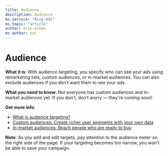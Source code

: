 ```yaml
---
title: Audience
description: Audience
ms.service: "Bing-Ads"
ms.topic: "article"
author: eric-urban
ms.author: eur
---
```


# Audience

**What it is**: With audience targeting, you specify who can see your ads using remarketing lists, custom audiences, or in-market audiences. You can also exclude audiences if you don’t want them to see your ads.

**What you need to know**: Not everyone has custom audiences and in-market audiences yet. If you don’t, don’t worry — they're coming soon!

**Get more info**:
- [What is audience targeting?](../hlp_BA_CONC_Audiences_WhatIs.md)
- [Custom audiences: Create richer user segments with your own data](../hlp_BA_CONC_Audiences_CustomAudience.md)
- [In-market audiences: Reach people who are ready to buy](../hlp_BA_CONC_Audiences_InMarketAudience.md)

**Note**: As you add and edit targets, pay attention to the audience meter on the right side of the page. If your targeting becomes too narrow, you won't be able to save your campaign.


